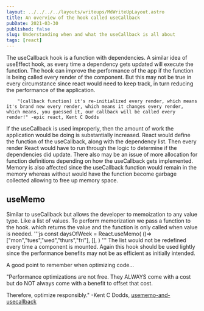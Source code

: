 ```yaml
---
layout: ../../../../layouts/writeups/MdWriteUpLayout.astro
title: An overview of the hook called useCallback
pubDate: 2021-03-30
published: false
slug: Understanding when and what the useCallback is all about
tags: [react]
---
```


The useCallback hook is a function with dependencies. A similar idea of useEffect hook, as every time a dependency gets updated will execute the function. The hook can improve the performance of the app if the function is being called every render of the component. But this may not be true in every circumstance since react would need to keep track, in turn reducing the performance of the application.

        "(callback function) it's re-initialized every render, which means it's brand new every render, which means it changes every render, which means, you guessed it, our callback will be called every render!" -epic react, Kent C Dodds

If the useCallback is used improperly, then the amount of work the application would be doing is substantially increased. React would define the function of the useCallback, along with the dependency list. Then every render React would have to run through the logic to determine if the dependencies did update. There also may be an issue of more allocation for function definitions depending on how the useCallback gets implemented. Memory is also affected since the useCallback function would remain in the memory whereas without would have the function become garbage collected allowing to free up memory space.

## useMemo

Similar to useCallback but allows the developer to memoization to any value type. Like a list of values. To perform memorization we pass a function to the hook. which returns the value and the function is only called when value is needed.
'''js
const daysOfWeek = React.useMemo(
()=> ["mon","tues","wed","thurs","fri"],
[],
)
'''
The list would not be redefined every time a component is mounted. Again this hook should be used lightly since the performance benefits may not be as efficient as initially intended.

A good point to remember when optimizing code...

"Performance optimizations are not free. They ALWAYS come with a cost but do NOT always come with a benefit to offset that cost.

Therefore, optimize responsibly." -Kent C Dodds, [usememo-and-usecallback](https://kentcdodds.com/blog/usememo-and-usecallback)
